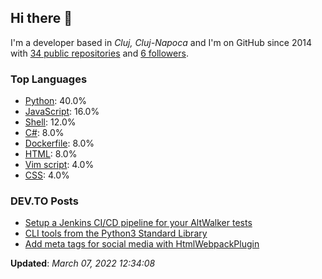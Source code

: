 <h2>Hi there 👋</h2>

<!-- This is just the base template, feel free to change it. -->

<p>
    I'm a developer based in <i>Cluj, Cluj-Napoca</i>
    and I'm on GitHub since 2014
    with <a href="https://github.com/Robert-96?tab=repositories">34 public repositories</a>
    and <a href="https://github.com/Robert-96?tab=followers">6 followers</a>.
</p>

<h3>Top Languages</h3>

<ul>
    <li><a href="https://github.com/search?q=user%3ARobert-96&l=Python">Python</a>: 40.0%</li>
    <li><a href="https://github.com/search?q=user%3ARobert-96&l=JavaScript">JavaScript</a>: 16.0%</li>
    <li><a href="https://github.com/search?q=user%3ARobert-96&l=Shell">Shell</a>: 12.0%</li>
    <li><a href="https://github.com/search?q=user%3ARobert-96&l=C#">C#</a>: 8.0%</li>
    <li><a href="https://github.com/search?q=user%3ARobert-96&l=Dockerfile">Dockerfile</a>: 8.0%</li>
    <li><a href="https://github.com/search?q=user%3ARobert-96&l=HTML">HTML</a>: 8.0%</li>
    <li><a href="https://github.com/search?q=user%3ARobert-96&l=Vim script">Vim script</a>: 4.0%</li>
    <li><a href="https://github.com/search?q=user%3ARobert-96&l=CSS">CSS</a>: 4.0%</li>
</ul>

<h3>DEV.TO Posts</h3>

<ul>
    <li><a href="https://dev.to/robert96/setup-a-jenkins-pipeline-for-your-altwalker-tests-200h">Setup a Jenkins CI/CD pipeline for  your AltWalker tests</a></li>
    <li><a href="https://dev.to/robert96/cli-tools-from-the-python3-standard-library-37em">CLI tools from the Python3 Standard Library</a></li>
    <li><a href="https://dev.to/robert96/add-meta-tags-for-social-media-with-htmlwebpackplugin-21h2">Add meta tags for social media with HtmlWebpackPlugin</a></li>
</ul>

<p><strong>Updated</strong>: <i>March 07, 2022 12:34:08</i></p>